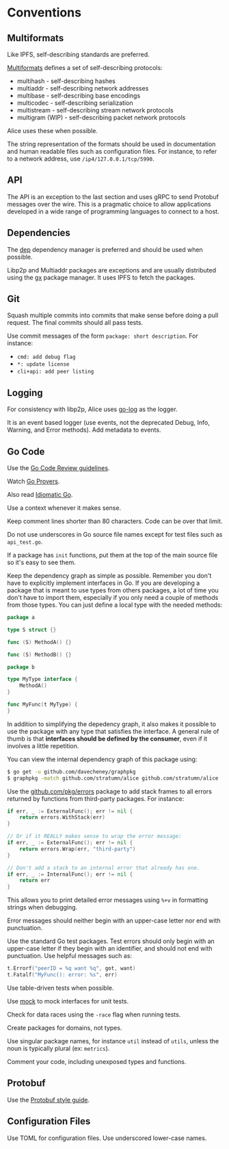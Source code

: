 # Conventions

## Multiformats

Like IPFS, self-describing standards are preferred.

[Multiformats](http://multiformats.io) defines a set of self-describing
protocols:

* multihash - self-describing hashes
* multiaddr - self-describing network addresses
* multibase - self-describing base encodings
* multicodec - self-describing serialization
* multistream - self-describing stream network protocols
* multigram (WIP) - self-describing packet network protocols

Alice uses these when possible.

The string representation of the formats should be used in documentation and
human readable files such as configuration files.
For instance, to refer to a network address, use `/ip4/127.0.0.1/tcp/5990`.

## API

The API is an exception to the last section and uses gRPC to send Protobuf
messages over the wire. This is a pragmatic choice to allow applications
developed in a wide range of programming languages to connect to a host.

## Dependencies

The [dep](https://github.com/golang/dep) dependency manager is preferred and
should be used when possible.

Libp2p and Multiaddr packages are exceptions and are usually distributed using
the [gx](https://github.com/whyrusleeping/gx) package manager.
It uses IPFS to fetch the packages.

## Git

Squash multiple commits into commits that make sense before doing a pull
request. The final commits should all pass tests.

Use commit messages of the form `package: short description`. For instance:

* `cmd: add debug flag`
* `*: update license`
* `cli+api: add peer listing`

## Logging

For consistency with libp2p, Alice uses
[go-log](https://github.com/ipfs/go-log) as the logger.

It is an event based logger (use events, not the deprecated Debug, Info,
Warning, and Error methods). Add metadata to events.

## Go Code

Use the [Go Code Review guidelines](https://github.com/golang/go/wiki/CodeReviewComments).

Watch [Go Provers](https://go-proverbs.github.io).

Also read [Idiomatic Go](https://dmitri.shuralyov.com/idiomatic-go).

Use a context whenever it makes sense.

Keep comment lines shorter than 80 characters. Code can be over that limit.

Do not use underscores in Go source file names except for test files such as
`api_test.go`.

If a package has `init` functions, put them at the top of the main source file
so it's easy to see them.

Keep the dependency graph as simple as possible. Remember you don't have to
explicitly implement interfaces in Go. If you are developing a package that is
meant to use types from others packages, a lot of time you don't have to
import them, especially if you only need a couple of methods from those types.
You can just define a local type with the needed methods:

```go
package a

type S struct {}

func (S) MethodA() {}

func (S) MethodB() {}
```

```go
package b

type MyType interface {
    MethodA()
}

func MyFunc(t MyType) {
}
```

In addition to simplifying the depedency graph, it also makes it possible to
use the package with any type that satisfies the interface. A general rule of
thumb is that **interfaces should be defined by the consumer**, even if it
involves a little repetition.

You can view the internal dependency graph of this package using:

```bash
$ go get -u github.com/davecheney/graphpkg
$ graphpkg -match github.com/stratumn/alice github.com/stratumn/alice
```

Use the [github.com/pkg/errors](http://github.com/pkg/errors) package to add
stack frames to all errors returned by functions from third-party packages.
For instance:

```go
if err, _ := ExternalFunc(); err != nil {
    return errors.WithStack(err)
}

// Or if it REALLY makes sense to wrap the error message:
if err, _ := ExternalFunc(); err != nil {
    return errors.Wrap(err, "third-party")
}

// Don't add a stack to an internal error that already has one.
if err, _ := InternalFunc(); err != nil {
    return err
}
```

This allows you to print detailed error messages using `%+v` in formatting
strings when debugging.

Error messages should neither begin with an upper-case letter nor end with
punctuation.

Use the standard Go test packages. Test errors should only begin with an
upper-case letter if they begin with an identifier, and should not end with
punctuation. Use helpful messages such as:

```go
t.Errorf("peerID = %q want %q", got, want)
t.Fatalf("MyFunc(): error: %s", err)
```

Use table-driven tests when possible.

Use [mock](https://github.com/golang/mock) to mock interfaces for unit tests.

Check for data races using the `-race` flag when running tests.

Create packages for domains, not types.

Use singular package names, for instance `util` instead of `utils`, unless the
noun is typically plural (ex: `metrics`).

Comment your code, including unexposed types and functions.

## Protobuf

Use the [Protobuf style guide](https://developers.google.com/protocol-buffers/docs/style).

## Configuration Files

Use TOML for configuration files. Use underscored lower-case names.
